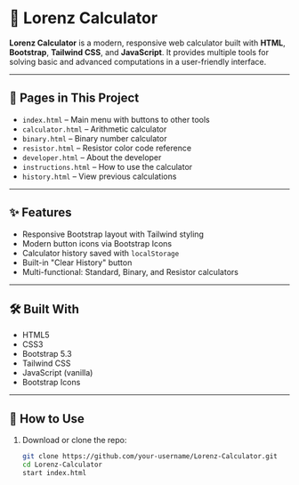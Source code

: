 # 🧮 Lorenz Calculator

**Lorenz Calculator** is a modern, responsive web calculator built with **HTML**, **Bootstrap**, **Tailwind CSS**, and **JavaScript**. It provides multiple tools for solving basic and advanced computations in a user-friendly interface.

---

## 📁 Pages in This Project

- `index.html` – Main menu with buttons to other tools  
- `calculator.html` – Arithmetic calculator  
- `binary.html` – Binary number calculator  
- `resistor.html` – Resistor color code reference  
- `developer.html` – About the developer  
- `instructions.html` – How to use the calculator  
- `history.html` – View previous calculations  

---

## ✨ Features

- Responsive Bootstrap layout with Tailwind styling
- Modern button icons via Bootstrap Icons
- Calculator history saved with `localStorage`
- Built-in "Clear History" button
- Multi-functional: Standard, Binary, and Resistor calculators

---

## 🛠 Built With

- HTML5  
- CSS3  
- Bootstrap 5.3  
- Tailwind CSS  
- JavaScript (vanilla)  
- Bootstrap Icons  

---

## 🚀 How to Use

1. Download or clone the repo:
   ```bash
   git clone https://github.com/your-username/Lorenz-Calculator.git
   cd Lorenz-Calculator
   start index.html
